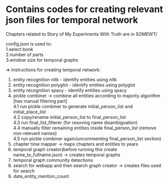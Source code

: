 # Contains codes for creating relevant json files for temporal network

Chapters related to Story of My Experiments With Truth are in SOMEWT/

config.json is used to: </br>
1.select book </br>
2.number of parts </br>
3.window size for temporal graphs </br>


=> Instructions for creating temporal network:

1. entity recognition nltk - identify entities using nltk
2. entity recognition polyglot - identify entities using polyglot
3. entity recognition spacy - identify entities using spacy
4. pickle combiner -> combine all entities according to majority algorithm [has manual filtering part] </br>
	4.1 run pickle combiner to generate initial_person_list and initial_place_list </br>
	4.2 copy/rename initial_person_list to final_person_list </br>
	4.3 run final_list_filterer (for resoving name disambiguation) </br>
	4.4 manually filter remaining entities inside final_person_list (remove non-relevant names) </br>
	4.5 run pickle combiner again(uncommenting final_person_list section) </br>
5. chapter time mapper -> maps chapters and entities to years
6. temporal graph creator(before running this create name_to_fullname.json) -> creates temporal graphs
7. temporal graph community detections
8. search for webapp and then search graph creator -> creates files used for search
9. date_entity_mention_count

